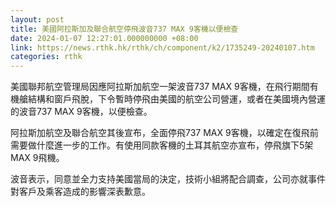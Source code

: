 ```yaml
---
layout: post
title: 美國阿拉斯加及聯合航空停飛波音737 MAX 9客機以便檢查
date: 2024-01-07 12:27:01.000000000 +08:00
link: https://news.rthk.hk/rthk/ch/component/k2/1735249-20240107.htm
categories: rthk
---
```


美國聯邦航空管理局因應阿拉斯加航空一架波音737 MAX 9客機，在飛行期間有機艙結構和窗戶飛脫，下令暫時停飛由美國的航空公司營運，或者在美國境內營運的波音737 MAX 9客機，以便檢查。

阿拉斯加航空及聯合航空其後宣布，全面停飛737 MAX 9客機，以確定在復飛前需要做什麼進一步的工作。有使用同款客機的土耳其航空亦宣布，停飛旗下5架MAX 9飛機。

波音表示，同意並全力支持美國當局的決定，技術小組將配合調查，公司亦就事件對客戶及乘客造成的影響深表歉意。
